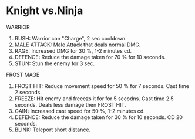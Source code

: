 # Knight vs.Ninja

WARRIOR

1. RUSH: Warrior can "Charge", 2 sec cooldown.
2. MALE ATTACK: Male Attack that deals normal DMG.
3. RAGE: Increased DMG for 30 %, 1-2 minutes cd.
4. DEFENCE: Reduce the damage taken for 70 % for 10 seconds.
5. STUN: Stun the enemy for 3 sec.

FROST MAGE

1. FROST HIT: Reduce movement speed for 50 % for 7 seconds. Cast time 2 seconds.
2. FREEZE: Hit enemy and freeezs it for for 5 secodns. Cast time 2.5 seconds. Deals less damage then FROST HIT.
3. GAIN: Increased cast speed for 50 %, 1-2 minutes cd.
4. DEFENCE: Reduce the damage taken for 30 % for 10 seconds. CD 20 seconds.
5. BLINK: Teleport short distance.
